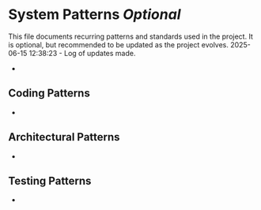 # System Patterns *Optional*

This file documents recurring patterns and standards used in the project.
It is optional, but recommended to be updated as the project evolves.
2025-06-15 12:38:23 - Log of updates made.

*

## Coding Patterns

*   

## Architectural Patterns

*   

## Testing Patterns

*